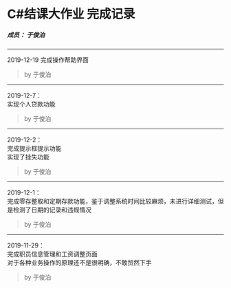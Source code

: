 # C#结课大作业 完成记录

##### 成员： 于俊泊

******
2019-12-19
完成操作帮助界面
>by 于俊泊

******
2019-12-7：  
实现个人贷款功能
>by 于俊泊

******  
2019-12-2：  
完成提示框提示功能  
实现了挂失功能
>by 于俊泊

******
2019-12-1：  
完成零存整取和定期存款功能，鉴于调整系统时间比较麻烦，未进行详细测试，但是检测了日期的记录和违规情况  

>by 于俊泊

******
2019-11-29：  
完成职员信息管理和工资调整页面  
对于各种业务操作的原理还不是很明确，不敢贸然下手  

>by 于俊泊